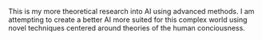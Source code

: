 This is my more theoretical research into AI using advanced methods. I am attempting to create a better AI more suited for this complex world using novel techniques centered around theories of the human conciousness.
